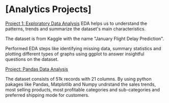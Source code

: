 # [Analytics Projects]
[Project 1: Exploratory Data Analysis](https://github.com/Saikoushik111/Portfolio-Project_1)
EDA helps us to understand the patterns, trends and summarize the dataset's main characteristics.

The dataset is from Kaggle with the name "January Flight Delay Prediction".

Performed EDA steps like identifying missing data, summary statistics and plotting different types of graphs using ggplot to answer insightful questions on the dataset.

[Project: Pandas Data Analysis](https://github.com/Saikoushik111/Koushik_Portfolio/blob/main/Pandas%20Sales%20Analysis.ipynb)

The dataset consists of 51k records with 21 columns. By using python pakages like Pandas, Matplotlib and Numpy undrstand the sales trends, most selling products,
most profitable categories and sub-categories and preferred shipping mode for customers.
